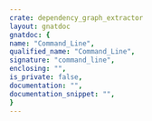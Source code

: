 ```yaml
---
crate: dependency_graph_extractor
layout: gnatdoc
gnatdoc: {
name: "Command_Line",
qualified_name: "Command_Line",
signature: "command_line",
enclosing: "",
is_private: false,
documentation: "",
documentation_snippet: "",
}
---
```

